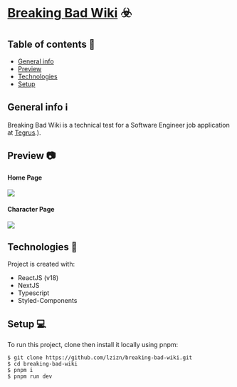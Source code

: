 # [Breaking Bad Wiki](https://laianbraum-breakingbad.vercel.app/) ☣️

## Table of contents :bookmark_tabs:

- [General info](#general-info)
- [Preview](#preview)
- [Technologies](#technologies)
- [Setup](#setup)

## General info ℹ️

Breaking Bad Wiki is a technical test for a Software Engineer job application at [Tegrus](https://www.linkedin.com/company/tegrus-br/).).

## Preview 📷

#### Home Page

<img src="https://user-images.githubusercontent.com/61033391/108615126-a058af80-73df-11eb-910a-54e2ae9aec2c.png"></img>

#### Character Page

<img src="https://user-images.githubusercontent.com/61033391/108615127-a0f14600-73df-11eb-904e-029db8ea4fd4.png"></img>

## Technologies 🚀

Project is created with:

- ReactJS (v18)
- NextJS
- Typescript
- Styled-Components

## Setup 💻

To run this project, clone then install it locally using pnpm:

```
$ git clone https://github.com/lzizn/breaking-bad-wiki.git
$ cd breaking-bad-wiki
$ pnpm i
$ pnpm run dev
```
